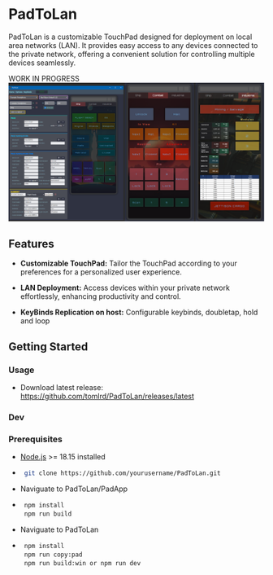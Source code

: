 # PadToLan

PadToLan is a customizable TouchPad designed for deployment on local area networks (LAN). It provides easy access to any devices connected to the private network, offering a convenient solution for controlling multiple devices seamlessly.

WORK IN PROGRESS
<img src="https://raw.githubusercontent.com/tomlrd/PadToLan/main/scrpdl.png" alt="PadToLan screenshot" width="1200"/>

## Features

- **Customizable TouchPad:** Tailor the TouchPad according to your preferences for a personalized user experience.

- **LAN Deployment:** Access devices within your private network effortlessly, enhancing productivity and control.

- **KeyBinds Replication on host:** Configurable keybinds, doubletap, hold and loop

## Getting Started

### Usage

- Download latest release: https://github.com/tomlrd/PadToLan/releases/latest

### Dev
### Prerequisites
- [Node.js](https://nodejs.org/) >= 18.15 installed
- ```bash
   git clone https://github.com/yourusername/PadToLan.git
- Naviguate to PadToLan/PadApp
- ```bash
   npm install
   npm run build
- Naviguate to PadToLan
- ```bash
   npm install
   npm run copy:pad
   npm run build:win or npm run dev
